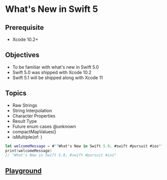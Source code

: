 # What's New in Swift 5

## Prerequisite 

* Xcode 10.2+ 

## Objectives 

* To be familiar with what's new in Swift 5.0 
* Swift 5.0 was shipped with Xcode 10.2
* Swift 5.1 will be shipped along with Xcode 11

## Topics

* Raw Strings 
* String Interpolation 
* Character Properties 
* Result Type 
* Future enum cases @unknown
* compactMapValues() 
* isMultiple(of: ) 


```swift 
let welcomeMessage = #""What's New in Swift 5.0, #swift #pursuit #ios""#
print(welcomeMessage)
// "What's New in Swift 5.0, #swift #pursuit #ios"
```
## [Playground](https://github.com/alexpaul/Whats-New-In-Swift-5/blob/master/Swift5Playground.playground/Contents.swift)
